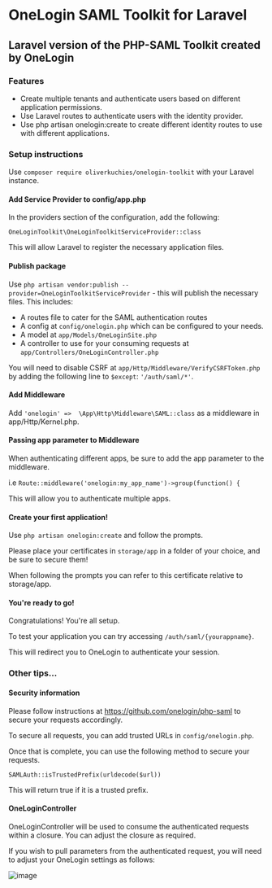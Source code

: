 # OneLogin SAML Toolkit for Laravel
## Laravel version of the PHP-SAML Toolkit created by OneLogin

### Features 
- Create multiple tenants and authenticate users based on different application permissions.
- Use Laravel routes to authenticate users with the identity provider.
- Use php artisan onelogin:create to create different identity routes to use with different applications.

### Setup instructions
Use `composer require oliverkuchies/onelogin-toolkit` with your Laravel instance.

#### Add Service Provider to config/app.php
In the providers section of the configuration, add the following:

`OneLoginToolkit\OneLoginToolkitServiceProvider::class`

This will allow Laravel to register the necessary application files.

#### Publish package
Use `php artisan vendor:publish --provider=OneLoginToolkitServiceProvider` - this will publish the necessary files.
This includes: 
- A routes file to cater for the SAML authentication routes
- A config at `config/onelogin.php` which can be configured to your needs.
- A model at `app/Models/OneLoginSite.php`
- A controller to use for your consuming requests at `app/Controllers/OneLoginController.php`

You will need to disable CSRF at `app/Http/Middleware/VerifyCSRFToken.php` by adding the following line to `$except`:
`'/auth/saml/*'`.

#### Add Middleware

Add `'onelogin' =>  \App\Http\Middleware\SAML::class` as a middleware in app/Http/Kernel.php.

#### Passing app parameter to Middleware

When authenticating different apps, be sure to add the app parameter to the middleware.

i.e `Route::middleware('onelogin:my_app_name')->group(function() {`

This will allow you to authenticate multiple apps.

#### Create your first application! 
Use `php artisan onelogin:create` and follow the prompts.

Please place your certificates in `storage/app` in a folder of your choice, and be sure to secure them!

When following the prompts you can refer to this certificate relative to storage/app.

#### You're ready to go!
Congratulations! You're all setup. 

To test your application you can try accessing `/auth/saml/{yourappname}`. 

This will redirect you to OneLogin to authenticate your session.

### Other tips...

#### Security information

Please follow instructions at https://github.com/onelogin/php-saml to secure your requests accordingly.

To secure all requests, you can add trusted URLs in `config/onelogin.php`.

Once that is complete, you can use the following method to secure your requests.

`SAMLAuth::isTrustedPrefix(urldecode($url))`

This will return true if it is a trusted prefix.

#### OneLoginController

OneLoginController will be used to consume the authenticated requests within a closure. 
You can adjust the closure as required.

If you wish to pull parameters from the authenticated request, you will need to adjust your OneLogin settings as follows:

![image](https://i.imgur.com/GWDuS2b.png)